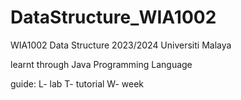 # DataStructure_WIA1002

WIA1002 Data Structure 2023/2024
Universiti Malaya

learnt through Java Programming Language

guide:
L- lab
T- tutorial
W- week
